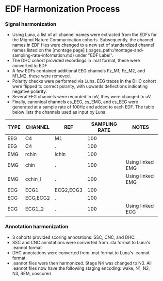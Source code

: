 # EDF Harmonization Process

### Signal harmonization

- Using Luna, a list of all channel names were extracted from the EDFs for the Mignot Nature Communication cohorts. Subsequently, the channel names in EDF files were changed to a new set of standardized channel names listed on the [montage page] (:pages_path:/montage-and-sampling-rate-information.md) under "EDF Label".
- The DHC cohort provided recordings in .mat format, these were converted to EDF
- A few EDFs contained additional EEG channels Fz_M1, Fz_M2, and M1_M2, these were removed.
- Polarity checks were performed via Luna. EEG traces in the DHC cohort were flipped to correct polarity, with upwards deflections indicating negative polarity.
- Several EEG channels were recorded in mV, they were changed to uV.
- Finally, canonical channels cs_EEG, cs_EMG, and cs_EEG were generated at a sample rate of 100Hz and added to each EDF. The table below lists the channels used as input by Luna.

| TYPE | CHANNEL  | REF       | SAMPLING RATE  | NOTES            |
|------|----------|-----------|----------------|------------------|
| EEG  | C4       | M1        | 100            |                  |
| EEG  | C4       | .         | 100            |                  |
| EMG  | rchin    | lchin     | 100            |                  |
| EMG  | chin     | .         | 100            | Using linked EMG |
| EMG  | cchin_l  | .         | 100            | Using linked EMG |
| ECG  | ECG1     | ECG2,ECG3 | 100            |                  |
| ECG  | ECG,ECG2 | .         | 100            |                  |
| ECG  | ECG1_2   | .         | 100            | Using linked ECG |

### Annotation harmonization

- 3 cohorts provided scoring annotations: SSC, CNC, and DHC.
- SSC and CNC annotations were converted from .sta format to Luna's .eannot format
- DHC annotations were converted from .mat format to Luna's .eannot format
- .eannot files were then harmonized. Stage N4 was changed to N3. All .eannot files now have the following staging encoding: wake, N1, N2, N3, REM, unscored
